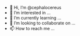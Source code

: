 - 👋 Hi, I’m @cephalocereus
- 👀 I’m interested in ...
- 🌱 I’m currently learning ...
- 💞️ I’m looking to collaborate on ...
- 📫 How to reach me ...

<!---
cephalocereus/cephalocereus is a ✨ special ✨ repository because its `README.md` (this file) appears on your GitHub profile.
You can click the Preview link to take a look at your changes.
--->
